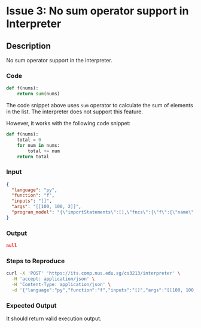 # Issue 3: No sum operator support in Interpreter

## Description

No sum operator support in the interpreter.

### Code

```py
def f(nums):
    return sum(nums)
```

The code snippet above uses `sum` operator to calculate the sum of elements in the list. The interpreter does not support this feature.

However, it works with the following code snippet:

```py
def f(nums):
    total = 0
    for num in nums:
        total += num
    return total
```

### Input

```json
{
  "language": "py",
  "function": "f",
  "inputs": "[]",
  "args": "[[100, 100, 2]]",
  "program_model": "{\"importStatements\":[],\"fncs\":{\"f\":{\"name\":\"f\",\"rettype\":\"*\",\"initloc\":1,\"endloc\":0,\"params\":[{\"val0\":\"nums\",\"val1\":\"*\",\"valueArray\":[\"nums\",\"*\"],\"valueList\":[\"nums\",\"*\"]}],\"locexprs\":{\"1\":[{\"val0\":\"$ret\",\"val1\":{\"name\":\"sum\",\"args\":[{\"name\":\"nums\",\"primed\":false,\"line\":3,\"tokentype\":\"Variable\"}],\"line\":3,\"tokentype\":\"Operation\"},\"valueArray\":[\"$ret\",{\"name\":\"sum\",\"args\":[{\"name\":\"nums\",\"primed\":false,\"line\":3,\"tokentype\":\"Variable\"}],\"line\":3}],\"valueList\":[\"$ret\",{\"name\":\"sum\",\"args\":[{\"name\":\"nums\",\"primed\":false,\"line\":3,\"tokentype\":\"Variable\"}],\"line\":3}]}]},\"loctrans\":{\"1\":{}},\"locdescs\":{\"1\":\"around the beginning of function 'f'\"},\"types\":{}}}}"
}
```

### Output

```json
null
```

### Steps to Reproduce

```bash
curl -X 'POST' 'https://its.comp.nus.edu.sg/cs3213/interpreter' \
  -H 'accept: application/json' \
  -H 'Content-Type: application/json' \
  -d '{"language":"py","function":"f","inputs":"[]","args":"[[100, 100, 2]]","program_model":"{\"importStatements\":[],\"fncs\":{\"f\":{\"name\":\"f\",\"rettype\":\"*\",\"initloc\":1,\"endloc\":0,\"params\":[{\"val0\":\"nums\",\"val1\":\"*\",\"valueArray\":[\"nums\",\"*\"],\"valueList\":[\"nums\",\"*\"]}],\"locexprs\":{\"1\":[{\"val0\":\"$ret\",\"val1\":{\"name\":\"sum\",\"args\":[{\"name\":\"nums\",\"primed\":false,\"line\":3,\"tokentype\":\"Variable\"}],\"line\":3,\"tokentype\":\"Operation\"},\"valueArray\":[\"$ret\",{\"name\":\"sum\",\"args\":[{\"name\":\"nums\",\"primed\":false,\"line\":3,\"tokentype\":\"Variable\"}],\"line\":3}],\"valueList\":[\"$ret\",{\"name\":\"sum\",\"args\":[{\"name\":\"nums\",\"primed\":false,\"line\":3,\"tokentype\":\"Variable\"}],\"line\":3}]}]},\"loctrans\":{\"1\":{}},\"locdescs\":{\"1\":\"around the beginning of function 'f'\"},\"types\":{}}}}"}'
```

### Expected Output

It should return valid execution output.
